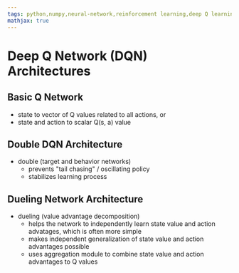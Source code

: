 ```yaml
---
tags: python,numpy,neural-network,reinforcement learning,deep Q learning,DQN,DDQN,Dueling
mathjax: true
---
```

# Deep Q Network (DQN) Architectures

## Basic Q Network
  - state to vector of Q values related to all actions, or
  - state and action to scalar Q(s, a) value

## Double DQN Architecture

- double (target and behavior networks)
  - prevents "tail chasing" / oscillating policy
  - stabilizes learning process

## Dueling Network Architecture

- dueling (value advantage decomposition)
  - helps the network to independently learn state value and action advatages, which is often more simple
  - makes independent generalization of state value and action advantages possible
  - uses aggregation module to combine state value and action advantages to Q values


